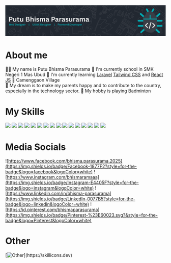 <!--
**bhismaparasurama/bhismaparasurama** is a ✨ _special_ ✨ repository because its `README.md` (this file) appears on your GitHub profile.

Here are some ideas to get you started:

- 🔭 I’m currently working on ...
- 🌱 I’m currently learning ...
- 👯 I’m looking to collaborate on ...
- 🤔 I’m looking for help with ...
- 💬 Ask me about ...
- 📫 How to reach me: ...
- 😄 Pronouns: ...
- ⚡ Fun fact: ...
-->

<img src="./img/header_github.png">

# About me
🧑‍💻 My name is Putu Bhisma Parasurama
🏫 I'm currently school in SMK Negeri 1 Mas Ubud
🍃 I'm currently learning [Laravel](https://laravel.com/) [Tailwind CSS](https://tailwindcss.com/) and [React JS](https://react.dev/)
📍 Camenggaon Village  
🚀 My dream is to make my parents happy and to contribute to the country, especially in the technology sector. 
🏸 My hobby is playing Badminton

# My Skills
<img src="https://img.shields.io/badge/MySQL-005C84?style=for-the-badge&logo=mysql&logoColor=white"/>
<img src="https://img.shields.io/badge/phpmyadmin-6C78AF?style=for-the-badge&logo=phpmyadmin&logoColor=white"/>
<img src="https://img.shields.io/badge/Canva-%2300C4CC.svg?&style=for-the-badge&logo=Canva&logoColor=white"/>
<img src="https://img.shields.io/badge/Figma-F24E1E?style=for-the-badge&logo=figma&logoColor=white"/>
<img src="https://img.shields.io/badge/Bootstrap-563D7C?style=for-the-badge&logo=bootstrap&logoColor=white"/>
<img src="https://img.shields.io/badge/Font_Awesome-339AF0?style=for-the-badge&logo=fontawesome&logoColor=white"/>
<img src="https://img.shields.io/badge/jQuery-0769AD?style=for-the-badge&logo=jquery&logoColor=white"/>
<img src="https://img.shields.io/badge/Laragon-0E83CD?style=for-the-badge&logo=Laragon&logoColor=white"/>
<img src="https://img.shields.io/badge/Laravel-FF2D20?style=for-the-badge&logo=laravel&logoColor=white"/>
<img src="https://img.shields.io/badge/Sass-CC6699?style=for-the-badge&logo=sass&logoColor=white"/>
<img src="https://img.shields.io/badge/Tailwind_CSS-38B2AC?style=for-the-badge&logo=tailwind-css&logoColor=white"/>
<img src="https://img.shields.io/badge/Xampp-F37623?style=for-the-badge&logo=xampp&logoColor=white"/>
<img src="https://img.shields.io/badge/CSS3-1572B6?style=for-the-badge&logo=css3&logoColor=white"/>
<img src="https://img.shields.io/badge/HTML5-E34F26?style=for-the-badge&logo=html5&logoColor=white"/>
<img src="https://img.shields.io/badge/JavaScript-323330?style=for-the-badge&logo=javascript&logoColor=F7DF1E"/>
<img src="https://img.shields.io/badge/PHP-777BB4?style=for-the-badge&logo=php&logoColor=white"/>

# Media Socials
![https://www.facebook.com/bhisma.parasurama.2025](https://img.shields.io/badge/Facebook-1877F2?style=for-the-badge&logo=facebook&logoColor=white)
![https://www.instagram.com/bhismaramaaa](https://img.shields.io/badge/Instagram-E4405F?style=for-the-badge&logo=instagram&logoColor=white)
![https://www.linkedin.com/in/bhisma-parasurama](https://img.shields.io/badge/LinkedIn-0077B5?style=for-the-badge&logo=linkedin&logoColor=white)
![https://id.pinterest.com/bhismaparasurama](https://img.shields.io/badge/Pinterest-%23E60023.svg?&style=for-the-badge&logo=Pinterest&logoColor=white)

# Other
[![Other](https://skillicons.dev/icons?i=bootstrap,css,dotnet,figma,git,github,html,htmx,js,jquery,laravel,mysql,nodejs,php,postman,powershell,sass,tailwind,visualstudio,vscode,)](https://skillicons.dev)
